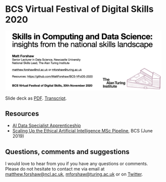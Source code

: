 # BCS Virtual Festival of Digital Skills 2020

<img src="titleslide.png" alt="Skills in Computing and Data Science:  insights from the national skills landscape" />

Slide deck as [PDF](2020_BCS_VFoDS_Forshaw.pdf). [Transcript](2020_BCS_VFoDS_Forshaw_Transcript.md).

## Resources
- [AI Data Specialist Apprenticeship](https://www.instituteforapprenticeships.org/apprenticeship-standards/artificial-intelligence-(ai)-data-specialist-v1-0)
- [Scaling Up the Ethical Artificial Intelligence MSc Pipeline](https://www.bcs.org/media/3047/ethical-ai.pdf), BCS (June 2019)


## Questions, comments and suggestions
I would love to hear from you if you have any questions or comments. Please do not hesitate to contact me via email at matthew.forshaw@ncl.ac.uk, mforshaw@turing.ac.uk or on [Twitter](https://twitter.com/mattforshaw).
